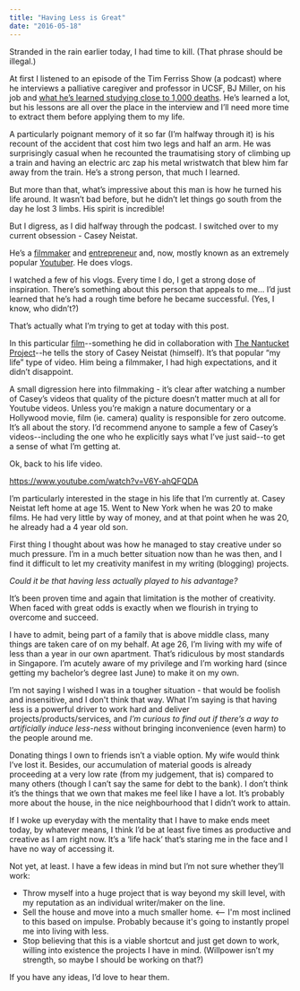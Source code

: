```yaml
---
title: "Having Less is Great"
date: "2016-05-18"
---
```


Stranded in the rain earlier today, I had time to kill. (That phrase should be illegal.)

At first I listened to an episode of the Tim Ferriss Show (a podcast) where he interviews a palliative caregiver and professor in UCSF, BJ Miller, on his job and [what he’s learned studying close to 1,000 deaths](http://fourhourworkweek.com/2016/04/14/bj-miller/). He’s learned a lot, but his lessons are all over the place in the interview and I’ll need more time to extract them before applying them to my life.

A particularly poignant memory of it so far (I’m halfway through it) is his recount of the accident that cost him two legs and half an arm. He was surprisingly casual when he recounted the traumatising story of climbing up a train and having an electric arc zap his metal wristwatch that blew him far away from the train. He’s a strong person, that much I learned.

But more than that, what’s impressive about this man is how he turned his life around. It wasn’t bad before, but he didn’t let things go south from the day he lost 3 limbs. His spirit is incredible!

But I digress, as I did halfway through the podcast. I switched over to my current obsession - Casey Neistat.

He’s a [filmmaker](http://www.imdb.com/name/nm2931325/) and [entrepreneur](https://beme.com/) and, now, mostly known as an extremely popular [Youtuber](https://www.youtube.com/user/caseyneistat). He does vlogs.

I watched a few of his vlogs. Every time I do, I get a strong dose of inspiration. There’s something about this person that appeals to me... I’d just learned that he’s had a rough time before he became successful. (Yes, I know, who didn’t?)

That’s actually what I’m trying to get at today with this post.

In this particular [film](https://www.youtube.com/watch?v=V6Y-ahQFQDA)\--something he did in collaboration with [The Nantucket Project](https://www.nantucketproject.com/)\--he tells the story of Casey Neistat (himself). It’s that popular “my life” type of video. Him being a filmmaker, I had high expectations, and it didn’t disappoint.

A small digression here into filmmaking - it’s clear after watching a number of Casey’s videos that quality of the picture doesn’t matter much at all for Youtube videos. Unless you’re makign a nature documentary or a Hollywood movie, film (ie. camera) quality is responsible for zero outcome. It’s all about the story. I’d recommend anyone to sample a few of Casey’s videos--including the one who he explicitly says what I’ve just said--to get a sense of what I’m getting at.

Ok, back to his life video.

https://www.youtube.com/watch?v=V6Y-ahQFQDA

I’m particularly interested in the stage in his life that I’m currently at. Casey Neistat left home at age 15. Went to New York when he was 20 to make films. He had very little by way of money, and at that point when he was 20, he already had a 4 year old son.

First thing I thought about was how he managed to stay creative under so much pressure. I’m in a much better situation now than he was then, and I find it difficult to let my creativity manifest in my writing (blogging) projects.

_Could it be that having less actually played to his advantage?_

It’s been proven time and again that limitation is the mother of creativity. When faced with great odds is exactly when we flourish in trying to overcome and succeed.

I have to admit, being part of a family that is above middle class, many things are taken care of on my behalf. At age 26, I’m living with my wife of less than a year in our own apartment. That’s ridiculous by most standards in Singapore. I’m acutely aware of my privilege and I’m working hard (since getting my bachelor’s degree last June) to make it on my own.

I’m not saying I wished I was in a tougher situation - that would be foolish and insensitive, and I don't think that way. What I’m saying is that having less is a powerful driver to work hard and deliver projects/products/services, and _I’m curious to find out if there’s a way to artificially induce less-ness_ without bringing inconvenience (even harm) to the people around me.

Donating things I own to friends isn’t a viable option. My wife would think I’ve lost it. Besides, our accumulation of material goods is already proceeding at a very low rate (from my judgement, that is) compared to many others (though I can’t say the same for debt to the bank). I don’t think it’s the things that we own that makes me feel like I have a lot. It’s probably more about the house, in the nice neighbourhood that I didn’t work to attain.

If I woke up everyday with the mentality that I have to make ends meet today, by whatever means, I think I’d be at least five times as productive and creative as I am right now. It’s a ‘life hack’ that’s staring me in the face and I have no way of accessing it.

Not yet, at least. I have a few ideas in mind but I’m not sure whether they’ll work:

- Throw myself into a huge project that is way beyond my skill level, with my reputation as an individual writer/maker on the line.
- Sell the house and move into a much smaller home. <-- I'm most inclined to this based on impulse. Probably because it's going to instantly propel me into living with less.
- Stop believing that this is a viable shortcut and just get down to work, willing into existence the projects I have in mind. (Willpower isn’t my strength, so maybe I should be working on that?)

If you have any ideas, I’d love to hear them.
